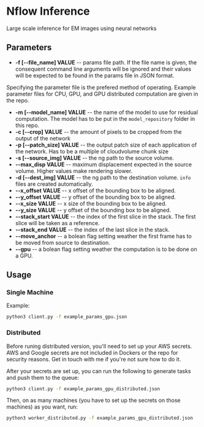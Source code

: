 # Nflow Inference
Large scale inference for EM images using neural networks


## Parameters
* **-f [--file_name] VALUE** -- params file path. If the file name is given, the consequent command line arguments will be ignored and their values will be expected to be found in the params file in JSON format.

Specifying the parameter file is the prefered method of operating. Example parameter files for CPU, GPU, and GPU distributed computation are given in the repo.

* **-m [--model_name] VALUE** -- the name of the model to use for residual computation. The model has to be put in the `model_repository` folder in this repo.
* **-c [--crop] VALUE** -- the amount of pixels to be cropped from the output of the network
* **-p [--patch_size] VALUE** -- the output patch size of each application of the network. Has to be a multiple of cloudvolume chunk size
* **-s [--source_img] VALUE** -- the ng path to the source volume.
* **--max_disp VALUE** -- maximum displacement expected in the source volume. Higher values make rendering slower.
* **-d [--dest_img] VALUE** -- the ng path to the destination volume. `info` files are created automatically.
* **--x_offset VALUE** -- x offset of the bounding box to be aligned.
* **--y_offset VALUE** -- y offset of the bounding box to be aligned.
* **--x_size VALUE** -- x size of the bounding box to be aligned.
* **--y_size VALUE** -- y offset of the bounding box to be aligned.
* **--stack_start VALUE** -- the index of the first slice in the stack. The first slice will be taken as a reference.
* **--stack_end VALUE** -- the index of the last slice in the stack.
* **--move_anchor** -- a bolean flag setting weather the first frame has to be moved from source to destination.
* **--gpu**  -- a bolean flag setting weather the computation is to be done on a GPU.



## Usage
### Single Machine
Example:
```bash
python3 client.py -f example_params_gpu.json
```
### Distributed
Before runing distributed version, you'll need to set up your AWS secrets. AWS and Google secrets are not included in Dockers or the repo for security reasons. Get in touch with me if you're not sure how to do it.

After your secrets are set up, you can run the following to generate tasks and push them to the queue:
```bash
python3 client.py -f example_params_gpu_distributed.json
```

Then, on as many machines (you have to set up the secrets on those machines) as you want, run:
```bash
python3 worker_distributed.py -f example_params_gpu_distributed.json
```


